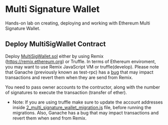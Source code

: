 # Multi Signature Wallet
Hands-on lab on creating, deploying and working with Ethereum Multi Signature Wallet.

## Deploy MultiSigWallet Contract

Deploy [MultiSigWallet.sol](/multi-sig-wallet/contracts/MultiSigWallet.sol) either by using Remix (https://remix.ethereum.org) or Truffle. In terms of Ethereum enviroment, you may want to use Remix JavaScript VM or truffle(develop). Please note that Ganache (previously known as test-rpc) has a [bug](https://github.com/trufflesuite/ganache-cli/issues/497) that may impact transactions and revert them when they are send from Remix. 

You need to pass owner accounts to the contructor, along with the number of signatures to execute the transaction (transfer of ether). 

* Note: If you are using truffle make sure to update the account addresses inside [2_multi_signature_wallet_migration.js](/multi-sig-wallet/migrations/2_multi_signature_wallet_migration.js) file, before running the migrations. Also, Ganache has a bug that may impact transactions and revert them when send from Remix. 

 
